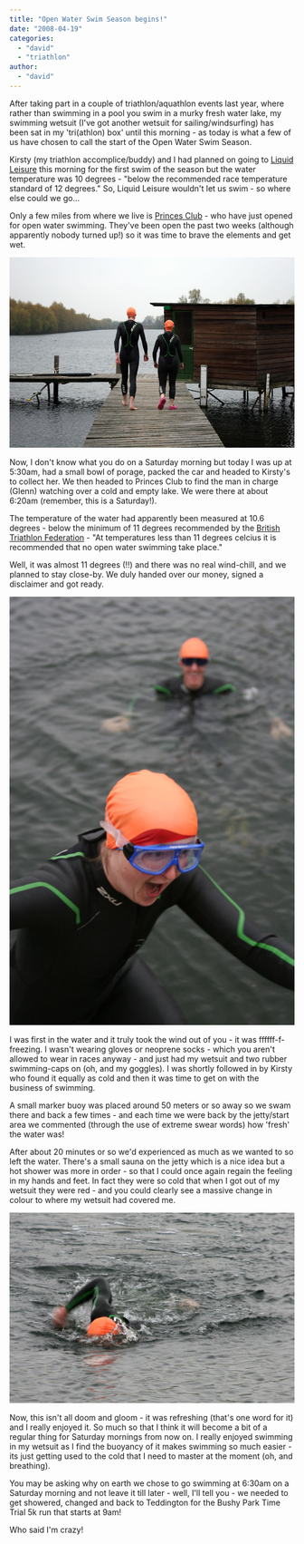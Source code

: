 ```yaml
---
title: "Open Water Swim Season begins!"
date: "2008-04-19"
categories: 
  - "david"
  - "triathlon"
author: 
  - "david"
---
```


After taking part in a couple of triathlon/aquathlon events last year, where rather than swimming in a pool you swim in a murky fresh water lake, my swimming wetsuit (I've got another wetsuit for sailing/windsurfing) has been sat in my 'tri(athlon) box' until this morning - as today is what a few of us have chosen to call the start of the Open Water Swim Season.

Kirsty (my triathlon accomplice/buddy) and I had planned on going to [Liquid Leisure](http://www.openwaterswim.co.uk/) this morning for the first swim of the season but the water temperature was 10 degrees - "below the recommended race temperature standard of 12 degrees." So, Liquid Leisure wouldn't let us swim - so where else could we go...

Only a few miles from where we live is [Princes Club](http://www.princesclub.com/slipperyfish.asp) - who have just opened for open water swimming. They've been open the past two weeks (although apparently nobody turned up!) so it was time to brave the elements and get wet.

![](/images/2008/2008-04-19-david_and_kirsty_head_to_the_water.jpg)

Now, I don't know what you do on a Saturday morning but today I was up at 5:30am, had a small bowl of porage, packed the car and headed to Kirsty's to collect her. We then headed to Princes Club to find the man in charge (Glenn) watching over a cold and empty lake. We were there at about 6:20am (remember, this is a Saturday!).

The temperature of the water had apparently been measured at 10.6 degrees - below the minimum of 11 degrees recommended by the [British Triathlon Federation](http://www.britishtriathlon.org/events/page.php?article=&category=/events/&folder=rules/) - "At temperatures less than 11 degrees celcius it is recommended that no open water swimming take place."

Well, it was almost 11 degrees (!!) and there was no real wind-chill, and we planned to stay close-by. We duly handed over our money, signed a disclaimer and got ready.

![](/images/2008/2008-04-19-kirsty_enters_lake.jpg)

I was first in the water and it truly took the wind out of you - it was ffffff-f-freezing. I wasn't wearing gloves or neoprene socks - which you aren't allowed to wear in races anyway - and just had my wetsuit and two rubber swimming-caps on (oh, and my goggles). I was shortly followed in by Kirsty who found it equally as cold and then it was time to get on with the business of swimming.

A small marker buoy was placed around 50 meters or so away so we swam there and back a few times - and each time we were back by the jetty/start area we commented (through the use of extreme swear words) how 'fresh' the water was!

After about 20 minutes or so we'd experienced as much as we wanted to so left the water. There's a small sauna on the jetty which is a nice idea but a hot shower was more in order - so that I could once again regain the feeling in my hands and feet. In fact they were so cold that when I got out of my wetsuit they were red - and you could clearly see a massive change in colour to where my wetsuit had covered me.

![](/images/2008/2008-04-19-david_swimming.jpg)

Now, this isn't all doom and gloom - it was refreshing (that's one word for it) and I really enjoyed it. So much so that I think it will become a bit of a regular thing for Saturday mornings from now on. I really enjoyed swimming in my wetsuit as I find the buoyancy of it makes swimming so much easier - its just getting used to the cold that I need to master at the moment (oh, and breathing).

You may be asking why on earth we chose to go swimming at 6:30am on a Saturday morning and not leave it till later - well, I'll tell you - we needed to get showered, changed and back to Teddington for the Bushy Park Time Trial 5k run that starts at 9am!

Who said I'm crazy!
